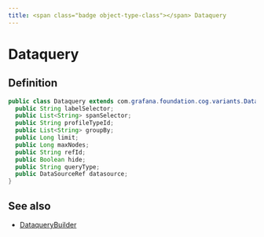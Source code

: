 ```yaml
---
title: <span class="badge object-type-class"></span> Dataquery
---
```

# <span class="badge object-type-class"></span> Dataquery

## Definition

```java
public class Dataquery extends com.grafana.foundation.cog.variants.Dataquery {
  public String labelSelector;
  public List<String> spanSelector;
  public String profileTypeId;
  public List<String> groupBy;
  public Long limit;
  public Long maxNodes;
  public String refId;
  public Boolean hide;
  public String queryType;
  public DataSourceRef datasource;
}
```
## See also

 * <span class="badge builder"></span> [DataqueryBuilder](./builder-DataqueryBuilder.md)
